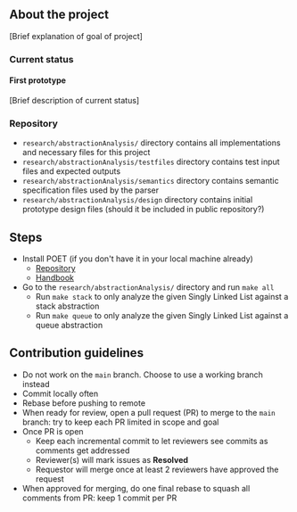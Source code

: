 
## About the project

[Brief explanation of goal of project]

### Current status

#### First prototype

[Brief description of current status]

### Repository

- `research/abstractionAnalysis/` directory contains all implementations and necessary files for this project
- `research/abstractionAnalysis/testfiles` directory contains test input files and expected outputs
- `research/abstractionAnalysis/semantics` directory contains semantic specification files used by the parser
- `research/abstractionAnalysis/design` directory contains initial prototype design files (should it be included in public repository?)

## Steps

- Install POET (if you don't have it in your local machine already)
  - [Repository](https://github.com/qingyi-yan/POET)
  - [Handbook](http://www.cs.uccs.edu/~qyi/poet/documents/manual.pdf)
- Go to the `research/abstractionAnalysis/` directory and run `make all`
  - Run `make stack` to only analyze the given Singly Linked List against a stack abstraction
  - Run `make queue` to only analyze the given Singly Linked List against a queue abstraction

## Contribution guidelines

- Do not work on the `main` branch. Choose to use a working branch instead
- Commit locally often
- Rebase before pushing to remote
- When ready for review, open a pull request (PR) to merge to the `main` branch: try to keep each PR limited in scope and goal
- Once PR is open
  - Keep each incremental commit to let reviewers see commits as comments get addressed
  - Reviewer(s) will mark issues as **Resolved**
  - Requestor will merge once at least 2 reviewers have approved the request
- When approved for merging, do one final rebase to squash all comments from PR: keep 1 commit per PR
